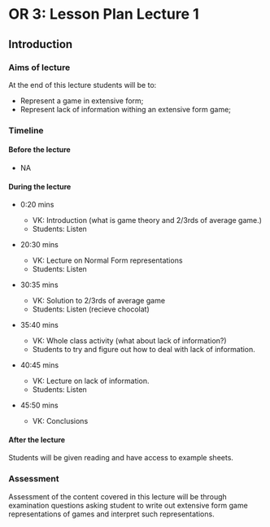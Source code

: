 # OR 3: Lesson Plan Lecture 1
## Introduction

### Aims of lecture

At the end of this lecture students will be to:

- Represent a game in extensive form;
- Represent lack of information withing an extensive form game;

### Timeline

#### Before the lecture

- NA

#### During the lecture

- 0:20 mins

    - VK: Introduction (what is game theory and 2/3rds of average game.)
    - Students: Listen

- 20:30 mins

    - VK: Lecture on Normal Form representations
    - Students: Listen

- 30:35 mins

    - VK: Solution to 2/3rds of average game
    - Students: Listen (recieve chocolat)

- 35:40 mins

    - VK: Whole class activity (what about lack of information?)
    - Students to try and figure out how to deal with lack of information.

- 40:45 mins

    - VK: Lecture on lack of information.
    - Students: Listen

- 45:50 mins

    - VK: Conclusions

#### After the lecture

Students will be given reading and have access to example sheets.

### Assessment

Assessment of the content covered in this lecture will be through examination questions asking student to write out extensive form game representations of games and interpret such representations.
